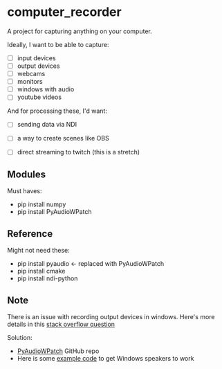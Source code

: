 # computer_recorder

A project for capturing anything on your computer.

Ideally, I want to be able to capture:
 - [ ] input devices
 - [ ] output devices
 - [ ] webcams
 - [ ] monitors
 - [ ] windows with audio
 - [ ] youtube videos

And for processing these, I'd want:
 - [ ] sending data via NDI
 - [ ] a way to create scenes like OBS
 - [ ] direct streaming to twitch (this is a stretch)


## Modules

Must haves:
 - pip install numpy
 - pip install PyAudioWPatch


## Reference

Might not need these:
 - pip install pyaudio <- replaced with PyAudioWPatch
 - pip install cmake
 - pip install ndi-python


## Note

There is an issue with recording output devices in windows. Here's more details in this [stack overflow question](https://stackoverflow.com/questions/26573556/record-speakers-output-with-pyaudio)

Solution:
 - [PyAudioWPatch](https://github.com/s0d3s/PyAudioWPatch) GitHub repo
 - Here is some [example code](https://github.com/s0d3s/PyAudioWPatch/blob/master/examples/pawp_record_wasapi_loopback.py) to get Windows speakers to work
